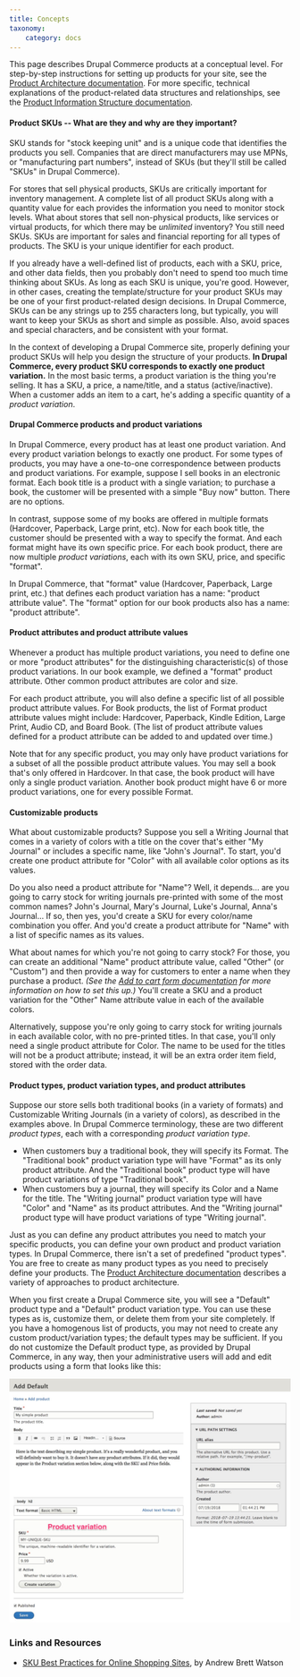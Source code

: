 ```yaml
---
title: Concepts
taxonomy:
    category: docs
---
```


This page describes Drupal Commerce products at a conceptual level. For step-by-step instructions for setting up products for your site, see the [Product Architecture documentation](../../02.product-architecture). For more specific, technical explanations of the product-related data structures and relationships, see the [Product Information Structure documentation](../03.product-information-structure).

#### Product SKUs -- What are they and why are they important?
SKU stands for "stock keeping unit" and is a unique code that identifies the products you sell. Companies that are direct manufacturers may use MPNs, or "manufacturing part numbers", instead of SKUs (but they'll still be called "SKUs" in Drupal Commerce).

For stores that sell physical products, SKUs are critically important for inventory management. A complete list of all product SKUs along with a quantity value for each provides the information you need to monitor stock levels. What about stores that sell non-physical products, like services or virtual products, for which there may be *unlimited* inventory? You still need SKUs. SKUs are important for sales and financial reporting for all types of products. The SKU is your unique identifier for each product.

If you already have a well-defined list of products, each with a SKU, price, and other data fields, then you probably don't need to spend too much time thinking about SKUs. As long as each SKU is unique, you're good. However, in other cases, creating the template/structure for your product SKUs may be one of your first product-related design decisions. In Drupal Commerce, SKUs can be any strings up to 255 characters long, but typically, you will want to keep your SKUs as short and simple as possible. Also, avoid spaces and special characters, and be consistent with your format.

In the context of developing a Drupal Commerce site, properly defining your product SKUs will help you design the structure of your products. **In Drupal Commerce, every product SKU corresponds to exactly one product variation.** In the most basic terms, a product variation is the thing you're selling. It has a SKU, a price, a name/title, and a status (active/inactive). When a customer adds an item to a cart, he's adding a specific quantity of a *product variation*.

#### Drupal Commerce products and product variations
In Drupal Commerce, every product has at least one product variation. And every product variation belongs to exactly one product. For some types of products, you may have a one-to-one correspondence between products and product variations. For example, suppose I sell books in an electronic format. Each book title is a product with a single variation; to purchase a book, the customer will be presented with a simple "Buy now" button. There are no options.

In contrast, suppose some of my books are offered in multiple formats (Hardcover, Paperback, Large print, etc). Now for each book title, the customer should be presented with a way to specify the format. And each format might have its own specific price. For each book product, there are now multiple *product variations*, each with its own SKU, price, and specific "format".

In Drupal Commerce, that "format" value (Hardcover, Paperback, Large print, etc.) that defines each product variation has a name: "product attribute value". The "format" option for our book products also has a name: "product attribute".

#### Product attributes and product attribute values
Whenever a product has multiple product variations, you need to define one or more "product attributes" for the distinguishing characteristic(s) of those product variations. In our book example, we defined a "format" product attribute. Other common product attributes are color and size.

For each product attribute, you will also define a specific list of all possible product attribute values. For Book products, the list of Format product attribute values might include: Hardcover, Paperback, Kindle Edition, Large Print, Audio CD, and Board Book. (The list of product attribute values defined for a product attribute can be added to and updated over time.)

Note that for any specific product, you may only have product variations for a subset of all the possible product attribute values. You may sell a book that's only offered in Hardcover. In that case, the book product will have only a single product variation. Another book product might have 6 or more product variations, one for every possible Format.

#### Customizable products
What about customizable products? Suppose you sell a Writing Journal that comes in a variety of colors with a title on the cover that's either "My Journal" or includes a specific name, like "John's Journal". To start, you'd create one product attribute for "Color" with all available color options as its values.

Do you also need a product attribute for "Name"? Well, it depends... are you going to carry stock for writing journals pre-printed with some of the most common names? John's Journal, Mary's Journal, Luke's Journal, Anna's Journal... If so, then yes, you'd create a SKU for every color/name combination you offer. And you'd create a product attribute for "Name" with a list of specific names as its values.

What about names for which you're not going to carry stock? For those, you can create an additional "Name" product attribute value, called "Other" (or "Custom") and then provide a way for customers to enter a name when they purchase a product. *(See the [Add to cart form documentation](../../04.displaying-products/02.add-to-cart-form) for more information on how to set this up.)* You'll create a SKU and a product variation for the "Other" Name attribute value in each of the available colors.

Alternatively, suppose you're only going to carry stock for writing journals in each available color, with no pre-printed titles. In that case, you'll only need a single product attribute for Color. The name to be used for the titles will not be a product attribute; instead, it will be an extra order item field, stored with the order data.

#### Product types, product variation types, and product attributes
Suppose our store sells both traditional books (in a variety of formats) and Customizable Writing Journals (in a variety of colors), as described in the examples above. In Drupal Commerce terminology, these are two different *product types*, each with a corresponding *product variation type*.

- When customers buy a traditional book, they will specify its Format. The "Traditional book" product variation type will have "Format" as its only product attribute. And the "Traditional book" product type will have product variations of type "Traditional book".
- When customers buy a journal, they will specify its Color and a Name for the title. The "Writing journal" product variation type will have "Color" and "Name" as its product attributes. And the "Writing journal" product type will have product variations of type "Writing journal".

Just as you can define any product attributes you need to match your specific products, you can define your own product and product variation types. In Drupal Commerce, there isn't a set of predefined "product types". You are free to create as many product types as you need to precisely define your products. The [Product Architecture documentation](../../02.product-documentation) describes a variety of approaches to product architecture.

When you first create a Drupal Commerce site, you will see a "Default" product type and a "Default" product variation type. You can use these types as is, customize them, or delete them from your site completely. If you have a homogenous list of products, you may not need to create any custom product/variation types; the default types may be sufficient. If you do not customize the Default product type, as provided by Drupal Commerce, in any way, then your administrative users will add and edit products using a form that looks like this:

![Add default type product](../../images/overview-concept-1.jpg)


### Links and Resources
* [SKU Best Practices for Online Shopping Sites], by Andrew Brett Watson

[SKU Best Practices for Online Shopping Sites]: http://andrewbrettwatson.com/index.php/help/187-sku-best-practices-for-online-shopping-sites
